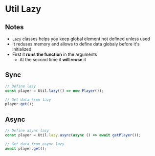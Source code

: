 # Util Lazy

## Notes
* `Lazy` classes helps you keep global element not defined unless used
* It reduses memory and allows to define data globaly before it's initialized
* First it __runs the function__ in the arguments
    * At the second time it __will reuse__ it


## Sync
```ts
// Define lazy
const player = Util.lazy(() => new Player());

// Get data from lazy
player.get();
```


## Async
```ts
// Define async lazy
const player = Util.lazy.async(async () => await getPlayer());

// Get data from async lazy
await player.get();
```